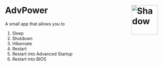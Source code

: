 # AdvPower  <img align="right" width="87" height="97" alt="Shadow" src="https://github.com/user-attachments/assets/4c6532a4-215e-43a2-aeaf-d2a712a19978" /> 

A small app that allows you to
1. Sleep
2. Shutdown
3. Hibernate
4. Restart
5. Restart into Advanced Startup
6. Restart into BIOS
